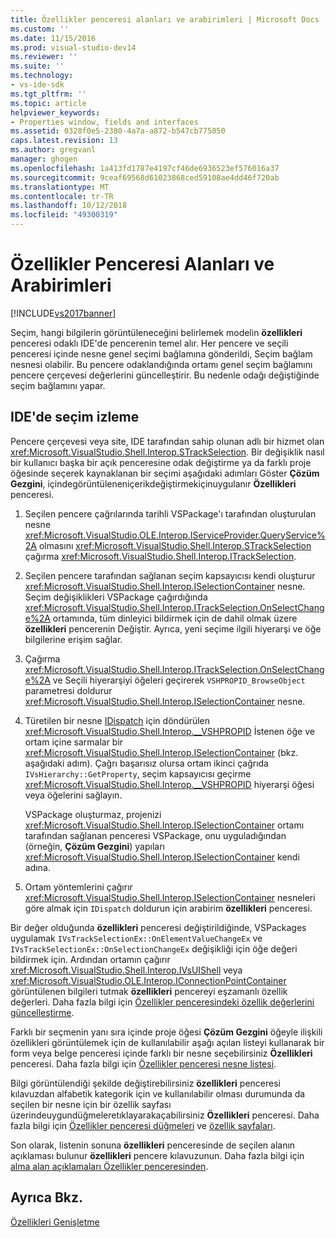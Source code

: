 ```yaml
---
title: Özellikler penceresi alanları ve arabirimleri | Microsoft Docs
ms.custom: ''
ms.date: 11/15/2016
ms.prod: visual-studio-dev14
ms.reviewer: ''
ms.suite: ''
ms.technology:
- vs-ide-sdk
ms.tgt_pltfrm: ''
ms.topic: article
helpviewer_keywords:
- Properties window, fields and interfaces
ms.assetid: 0328f0e5-2380-4a7a-a872-b547cb775050
caps.latest.revision: 13
ms.author: gregvanl
manager: ghogen
ms.openlocfilehash: 1a413fd1787e4197cf46de6936523ef576016a37
ms.sourcegitcommit: 9ceaf69568d61023868ced59108ae4dd46f720ab
ms.translationtype: MT
ms.contentlocale: tr-TR
ms.lasthandoff: 10/12/2018
ms.locfileid: "49300319"
---
```

# <a name="properties-window-fields-and-interfaces"></a>Özellikler Penceresi Alanları ve Arabirimleri
[!INCLUDE[vs2017banner](../../includes/vs2017banner.md)]

Seçim, hangi bilgilerin görüntüleneceğini belirlemek modelin **özellikleri** penceresi odaklı IDE'de pencerenin temel alır. Her pencere ve seçili penceresi içinde nesne genel seçimi bağlamına gönderildi, Seçim bağlam nesnesi olabilir. Bu pencere odaklandığında ortamı genel seçim bağlamını pencere çerçevesi değerlerini güncelleştirir. Bu nedenle odağı değiştiğinde seçim bağlamını yapar.  
  
## <a name="tracking-selection-in-the-ide"></a>IDE'de seçim izleme  
 Pencere çerçevesi veya site, IDE tarafından sahip olunan adlı bir hizmet olan <xref:Microsoft.VisualStudio.Shell.Interop.STrackSelection>. Bir değişiklik nasıl bir kullanıcı başka bir açık penceresine odak değiştirme ya da farklı proje öğesinde seçerek kaynaklanan bir seçimi aşağıdaki adımları Göster **Çözüm Gezgini**, içindegörüntüleneniçerikdeğiştirmekiçinuygulanır **Özellikleri** penceresi.  
  
1.  Seçilen pencere çağrılarında tarihli VSPackage'ı tarafından oluşturulan nesne <xref:Microsoft.VisualStudio.OLE.Interop.IServiceProvider.QueryService%2A> olmasını <xref:Microsoft.VisualStudio.Shell.Interop.STrackSelection> çağırma <xref:Microsoft.VisualStudio.Shell.Interop.ITrackSelection>.  
  
2.  Seçilen pencere tarafından sağlanan seçim kapsayıcısı kendi oluşturur <xref:Microsoft.VisualStudio.Shell.Interop.ISelectionContainer> nesne. Seçim değişiklikleri VSPackage çağırdığında <xref:Microsoft.VisualStudio.Shell.Interop.ITrackSelection.OnSelectChange%2A> ortamında, tüm dinleyici bildirmek için de dahil olmak üzere **özellikleri** pencerenin Değiştir. Ayrıca, yeni seçime ilgili hiyerarşi ve öğe bilgilerine erişim sağlar.  
  
3.  Çağırma <xref:Microsoft.VisualStudio.Shell.Interop.ITrackSelection.OnSelectChange%2A> ve Seçili hiyerarşiyi öğeleri geçirerek `VSHPROPID_BrowseObject` parametresi doldurur <xref:Microsoft.VisualStudio.Shell.Interop.ISelectionContainer> nesne.  
  
4.  Türetilen bir nesne [IDispatch](http://msdn.microsoft.com/en-us/ebbff4bc-36b2-4861-9efa-ffa45e013eb5) için döndürülen <xref:Microsoft.VisualStudio.Shell.Interop.__VSHPROPID> İstenen öğe ve ortam içine sarmalar bir <xref:Microsoft.VisualStudio.Shell.Interop.ISelectionContainer> (bkz. aşağıdaki adım). Çağrı başarısız olursa ortam ikinci çağrıda `IVsHierarchy::GetProperty`, seçim kapsayıcısı geçirme <xref:Microsoft.VisualStudio.Shell.Interop.__VSHPROPID> hiyerarşi öğesi veya öğelerini sağlayın.  
  
     VSPackage oluşturmaz, projenizi <xref:Microsoft.VisualStudio.Shell.Interop.ISelectionContainer> ortamı tarafından sağlanan penceresi VSPackage, onu uyguladığından (örneğin, **Çözüm Gezgini**) yapıları <xref:Microsoft.VisualStudio.Shell.Interop.ISelectionContainer> kendi adına.  
  
5.  Ortam yöntemlerini çağırır <xref:Microsoft.VisualStudio.Shell.Interop.ISelectionContainer> nesneleri göre almak için `IDispatch` doldurun için arabirim **özellikleri** penceresi.  
  
 Bir değer olduğunda **özellikleri** penceresi değiştirildiğinde, VSPackages uygulamak `IVsTrackSelectionEx::OnElementValueChangeEx` ve `IVsTrackSelectionEx::OnSelectionChangeEx` değişikliği için öğe değeri bildirmek için. Ardından ortamın çağırır <xref:Microsoft.VisualStudio.Shell.Interop.IVsUIShell> veya <xref:Microsoft.VisualStudio.OLE.Interop.IConnectionPointContainer> görüntülenen bilgileri tutmak **özellikleri** pencereyi eşzamanlı özellik değerleri. Daha fazla bilgi için [Özellikler penceresindeki özellik değerlerini güncelleştirme](../../misc/updating-property-values-in-the-properties-window.md).  
  
 Farklı bir seçmenin yanı sıra içinde proje öğesi **Çözüm Gezgini** öğeyle ilişkili özellikleri görüntülemek için de kullanılabilir aşağı açılan listeyi kullanarak bir form veya belge penceresi içinde farklı bir nesne seçebilirsiniz **Özellikleri** penceresi. Daha fazla bilgi için [Özellikler penceresi nesne listesi](../../extensibility/internals/properties-window-object-list.md).  
  
 Bilgi görüntülendiği şekilde değiştirebilirsiniz **özellikleri** penceresi kılavuzdan alfabetik kategorik için ve kullanılabilir olması durumunda da seçilen bir nesne için bir özellik sayfası üzerindeuygundüğmeleretıklayarakaçabilirsiniz **Özellikleri** penceresi. Daha fazla bilgi için [Özellikler penceresi düğmeleri](../../extensibility/internals/properties-window-buttons.md) ve [özellik sayfaları](../../extensibility/internals/property-pages.md).  
  
 Son olarak, listenin sonuna **özellikleri** penceresinde de seçilen alanın açıklaması bulunur **özellikleri** pencere kılavuzunun. Daha fazla bilgi için [alma alan açıklamaları Özellikler penceresinden](../../misc/getting-field-descriptions-from-the-properties-window.md).  
  
## <a name="see-also"></a>Ayrıca Bkz.  
 [Özellikleri Genişletme](../../extensibility/internals/extending-properties.md)

